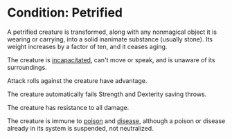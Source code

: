 # Condition: Petrified
A petrified creature is transformed, along with any nonmagical object it is wearing or carrying, into a solid inanimate substance (usually stone). Its weight increases by a factor of ten, and it ceases aging.

The creature is [incapacitated](./Incapacitated.md), can't move or speak, and is unaware of its surroundings.

Attack rolls against the creature have advantage.

The creature automatically fails Strength and Dexterity saving throws.

The creature has resistance to all damage.

The creature is immune to [poison](./Poisoned.md) and [disease](./Diseased.md), although a poison or disease already in its system is suspended, not neutralized.
